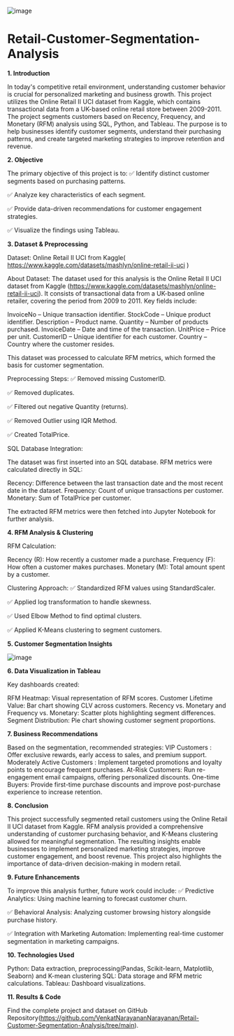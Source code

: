 ![image](https://github.com/user-attachments/assets/464487fa-9d82-4829-bb95-420e56da502e)
# Retail-Customer-Segmentation-Analysis

**1. Introduction**

In today's competitive retail environment, understanding customer behavior is crucial for personalized marketing and business growth. This project utilizes the Online Retail II UCI dataset from Kaggle, which contains transactional data from a UK-based online retail store between 2009-2011. The project segments customers based on Recency, Frequency, and Monetary (RFM) analysis using SQL, Python, and Tableau. The purpose is to help businesses identify customer segments, understand their purchasing patterns, and create targeted marketing strategies to improve retention and revenue.

**2. Objective**

The primary objective of this project is to:
✅ Identify distinct customer segments based on purchasing patterns.

✅ Analyze key characteristics of each segment.

✅ Provide data-driven recommendations for customer engagement strategies.

✅ Visualize the findings using Tableau.

**3. Dataset & Preprocessing**

Dataset: Online Retail II UCI from Kaggle( https://www.kaggle.com/datasets/mashlyn/online-retail-ii-uci )

About Dataset:
The dataset used for this analysis is the Online Retail II UCI dataset from Kaggle (https://www.kaggle.com/datasets/mashlyn/online-retail-ii-uci).
It consists of transactional data from a UK-based online retailer, covering the period from 2009 to 2011. Key fields include:

InvoiceNo – Unique transaction identifier.
StockCode – Unique product identifier.
Description – Product name.
Quantity – Number of products purchased.
InvoiceDate – Date and time of the transaction.
UnitPrice – Price per unit.
CustomerID – Unique identifier for each customer.
Country – Country where the customer resides.

This dataset was processed to calculate RFM metrics, which formed the basis for customer segmentation.

Preprocessing Steps:
✅ Removed missing CustomerID.

✅ Removed duplicates.

✅ Filtered out negative Quantity (returns).

✅ Removed Outlier using IQR Method. 

✅ Created TotalPrice.

SQL Database Integration:

The dataset was first inserted into an SQL database.
RFM metrics were calculated directly in SQL:

Recency: Difference between the last transaction date and the most recent date in the dataset.
Frequency: Count of unique transactions per customer.
Monetary: Sum of TotalPrice per customer.

The extracted RFM metrics were then fetched into Jupyter Notebook for further analysis.

**4. RFM Analysis & Clustering**

RFM Calculation:

Recency (R): How recently a customer made a purchase.
Frequency (F): How often a customer makes purchases.
Monetary (M): Total amount spent by a customer.

Clustering Approach:
✅ Standardized RFM values using StandardScaler.

✅ Applied log transformation to handle skewness.

✅ Used Elbow Method to find optimal clusters.

✅ Applied K-Means clustering to segment customers.


**5. Customer Segmentation Insights**

![image](https://github.com/user-attachments/assets/1d28129f-321a-4e35-b1c7-3955fa25252d)

**6. Data Visualization in Tableau**

Key dashboards created:

RFM Heatmap: Visual representation of RFM scores.
Customer Lifetime Value: Bar chart showing CLV across customers.
Recency vs. Monetary and Frequency vs. Monetary: Scatter plots highlighting segment differences.
Segment Distribution: Pie chart showing customer segment proportions.

**7. Business Recommendations**

Based on the segmentation, recommended strategies:
VIP Customers : Offer exclusive rewards, early access to sales, and premium support.
Moderately Active Customers : Implement targeted promotions and loyalty points to encourage frequent purchases.
At-Risk Customers: Run re-engagement email campaigns, offering personalized discounts.
One-time Buyers: Provide first-time purchase discounts and improve post-purchase experience to increase retention.

**8. Conclusion**

This project successfully segmented retail customers using the Online Retail II UCI dataset from Kaggle. RFM analysis provided a comprehensive understanding of customer purchasing behavior, and K-Means clustering allowed for meaningful segmentation. The resulting insights enable businesses to implement personalized marketing strategies, improve customer engagement, and boost revenue. This project also highlights the importance of data-driven decision-making in modern retail.

**9. Future Enhancements**

To improve this analysis further, future work could include:
✅ Predictive Analytics: Using machine learning to forecast customer churn.

✅ Behavioral Analysis: Analyzing customer browsing history alongside purchase history.

✅ Integration with Marketing Automation: Implementing real-time customer segmentation in marketing campaigns.

**10. Technologies Used**

Python: Data extraction, preprocessing(Pandas, Scikit-learn, Matplotlib, Seaborn) and K-mean clustering
SQL: Data storage and RFM metric calculations.
Tableau: Dashboard visualizations.

**11. Results & Code**

Find the complete project and dataset on GitHub Repository(https://github.com/VenkatNarayananNarayanan/Retail-Customer-Segmentation-Analysis/tree/main).
